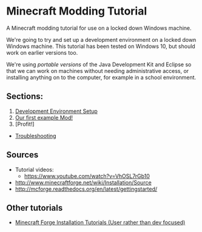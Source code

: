 # Minecraft Modding Tutorial
A Minecraft modding tutorial for use on a locked down Windows machine.

We're going to try and set up a development environment on a locked down Windows machine. This tutorial has been tested on Windows 10, but should work on earlier versions too.

We're using *portable versions* of the Java Development Kit and Eclipse so that we can work on machines without needing administrative access, or installing anything on to the computer, for example in a school environment.

## Sections:

1. [Development Environment Setup](dev-environment-setup.md)
2. [Our first example Mod!](example1-mod.md)
3. [Profit!]
* [Troubleshooting](troubleshooting.md)

## Sources
- Tutorial videos:
  - https://www.youtube.com/watch?v=VhOSL7rGb10
- http://www.minecraftforge.net/wiki/Installation/Source
- http://mcforge.readthedocs.org/en/latest/gettingstarted/

## Other tutorials
- [Minecraft Forge Installation Tutorials (User rather than dev focused)](https://www.youtube.com/playlist?list=PLnpPguhVZMItSgWX8g8NFTq_rYrElxZ96)
